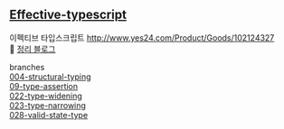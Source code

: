 ## [Effective-typescript](http://www.yes24.com/Product/Goods/102124327)


이펙티브 타입스크립트
http://www.yes24.com/Product/Goods/102124327 <br />
👾 [정리 블로그](https://iamjoy.tistory.com/category/%EB%B0%B1%EC%97%94%EB%93%9C%20%EA%B0%9C%EB%B0%9C) <br />


branches <br />
[004-structural-typing](https://github.com/erie0210/effective-typescript/tree/004-structural-typing) <br />
[09-type-assertion](https://github.com/erie0210/effective-typescript/tree/09-type-assertion) <br />
[022-type-widening](https://github.com/erie0210/effective-typescript/tree/022-type-widening) <br />
[023-type-narrowing](https://github.com/erie0210/effective-typescript/tree/023-type-narrowing) <br />
[028-valid-state-type](https://github.com/erie0210/effective-typescript/tree/028-valid-state-type) <br />
